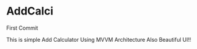 # AddCalci
First Commit

This is simple Add Calculator Using  MVVM Architecture Also Beautiful UI!!

